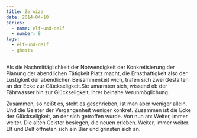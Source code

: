 ```yaml
---
title: Zeroize
date: 2014-04-10
series:
  - name: elf-und-delf
  - number: 8
tags:
  - elf-und-delf
  - ghosts
---
```


Als die Nachmittäglichkeit der Notwendigkeit der Konkretisierung der Planung der abendlichen Tätigkeit Platz macht, die Ernsthaftigkeit also der Lustigkeit der abendlichen Beisammenkeit wich, trafen sich zwei Gestalten an der Ecke zur Glückseligkeit.Sie umarmten sich, wissend ob der Fährwasser hin zur Glückseligkeit, ihrer beinahe Verunmöglichung.

Zusammen, so heißt es, steht es geschrieben, ist man aber weniger allein. Und die Geister der Vergangenheit weniger konkret. Zusammen ist die Ecke der Glückseligkeit, an der sich getroffen wurde. Von nun an: Weiter, immer weiter. Die alten Geister besiegen, die neuen erleben. Weiter, immer weiter. Elf und Delf öffneten sich ein Bier und grinsten sich an.